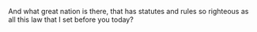 And what great nation is there, that has statutes and rules so righteous as all this law that I set before you today?
